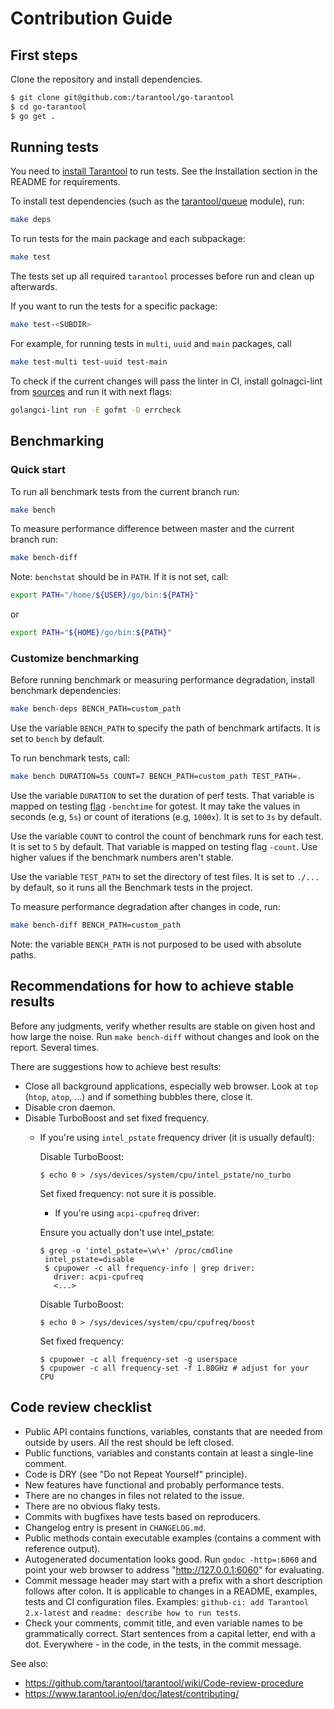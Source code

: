# Contribution Guide

## First steps

Clone the repository and install dependencies.

```sh
$ git clone git@github.com:/tarantool/go-tarantool
$ cd go-tarantool
$ go get .
```

## Running tests

You need to [install Tarantool](https://tarantool.io/en/download/) to run tests.
See the Installation section in the README for requirements.

To install test dependencies (such as the
[tarantool/queue](https://github.com/tarantool/queue) module), run:
```bash
make deps
```

To run tests for the main package and each subpackage:
```bash
make test
```

The tests set up all required `tarantool` processes before run and clean up
afterwards.

If you want to run the tests for a specific package:
```bash
make test-<SUBDIR>
```
For example, for running tests in `multi`, `uuid` and `main` packages, call
```bash
make test-multi test-uuid test-main
```

To check if the current changes will pass the linter in CI, install
golnagci-lint from [sources](https://golangci-lint.run/usage/install/)
and run it with next flags:
```bash
golangci-lint run -E gofmt -D errcheck
```

## Benchmarking

### Quick start

To run all benchmark tests from the current branch run:

```bash
make bench
```

To measure performance difference between master and the current branch run:

```bash
make bench-diff
```

Note: `benchstat` should be in `PATH`. If it is not set, call:

```bash
export PATH="/home/${USER}/go/bin:${PATH}"
```

or

```bash
export PATH="${HOME}/go/bin:${PATH}"
```

### Customize benchmarking

Before running benchmark or measuring performance degradation, install benchmark dependencies:
```bash
make bench-deps BENCH_PATH=custom_path
```

Use the variable `BENCH_PATH` to specify the path of benchmark artifacts.
It is set to `bench` by default.

To run benchmark tests, call:
```bash
make bench DURATION=5s COUNT=7 BENCH_PATH=custom_path TEST_PATH=.
```

Use the variable `DURATION` to set the duration of perf tests. That variable is mapped on
testing [flag](https://pkg.go.dev/cmd/go#hdr-Testing_flags) `-benchtime` for gotest.
It may take the values in seconds (e.g, `5s`) or count of iterations (e.g, `1000x`).
It is set to `3s` by default.

Use the variable `COUNT` to control the count of benchmark runs for each test.
It is set to `5` by default. That variable is mapped on testing flag `-count`.
Use higher values if the benchmark numbers aren't stable.

Use the variable `TEST_PATH` to set the directory of test files.
It is set to `./...` by default, so it runs all the Benchmark tests in the project.

To measure performance degradation after changes in code, run:
```bash
make bench-diff BENCH_PATH=custom_path
```

Note: the variable `BENCH_PATH` is not purposed to be used with absolute paths.

## Recommendations for how to achieve stable results

Before any judgments, verify whether results are stable on given host and how large the noise. Run `make bench-diff` without changes and look on the report. Several times.

There are suggestions how to achieve best results:

* Close all background applications, especially web browser. Look at `top` (`htop`, `atop`, ...) and if something bubbles there, close it.
* Disable cron daemon.
* Disable TurboBoost and set fixed frequency.
  * If you're using `intel_pstate` frequency driver (it is usually default):

    Disable TurboBoost:

    ```shell
    $ echo 0 > /sys/devices/system/cpu/intel_pstate/no_turbo
    ```

    Set fixed frequency: not sure it is possible.

    * If you're using `acpi-cpufreq` driver:

    Ensure you actually don't use intel_pstate:

    ```shell
    $ grep -o 'intel_pstate=\w\+' /proc/cmdline
     intel_pstate=disable
     $ cpupower -c all frequency-info | grep driver:
       driver: acpi-cpufreq
       <...>
     ```

     Disable TurboBoost:

     ```shell
     $ echo 0 > /sys/devices/system/cpu/cpufreq/boost
     ```

     Set fixed frequency:

     ```shell
     $ cpupower -c all frequency-set -g userspace
     $ cpupower -c all frequency-set -f 1.80GHz # adjust for your CPU
     ```

## Code review checklist

- Public API contains functions, variables, constants that are needed from
  outside by users. All the rest should be left closed.
- Public functions, variables and constants contain at least a single-line
  comment.
- Code is DRY (see "Do not Repeat Yourself" principle).
- New features have functional and probably performance tests.
- There are no changes in files not related to the issue.
- There are no obvious flaky tests.
- Commits with bugfixes have tests based on reproducers.
- Changelog entry is present in `CHANGELOG.md`.
- Public methods contain executable examples (contains a comment with
  reference output).
- Autogenerated documentation looks good. Run `godoc -http=:6060` and point
  your web browser to address "http://127.0.0.1:6060" for evaluating.
- Commit message header may start with a prefix with a short description
  follows after colon. It is applicable to changes in a README, examples, tests
  and CI configuration files. Examples: `github-ci: add Tarantool 2.x-latest`
  and `readme: describe how to run tests`.
- Check your comments, commit title, and even variable names to be
  grammatically correct. Start sentences from a capital letter, end with a dot.
  Everywhere - in the code, in the tests, in the commit message.

See also:

- https://github.com/tarantool/tarantool/wiki/Code-review-procedure
- https://www.tarantool.io/en/doc/latest/contributing/
